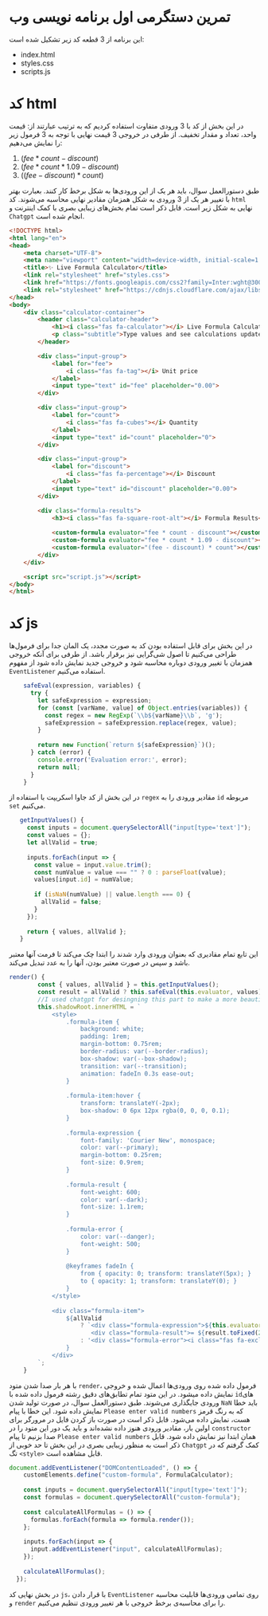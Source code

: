 # تمرین دستگرمی اول برنامه نویسی وب
این برنامه از 3 قطعه کد زیر تشکیل شده است: 
- index.html
- styles.css
- scripts.js
# کد html
در این بخش از کد با 3 ورودی متفاوت استفاده کردیم که به ترتیب عبارتند از: قیمت واحد، تعداد و مقدار تخفیف. از طرفی در خروجی 3 قیمت نهایی با توجه به 3 فرمول زیر را نمایش می‌دهیم:<br>
1. $(fee*count - discount)$
2. $(fee* count *1.09 - discount)$
3. $((fee-discount)*count)$<br>

طبق دستورالعمل سوال، باید هر یک از این ورودی‌ها به شکل برخط کار کنند. بعبارت بهتر با تغییر هر یک از 3 ورودی به شکل همزمان مقادیر نهایی محاسبه می‌شوند. کد `html` نهایی به شکل زیر است. قابل ذکر است تمام بخش‌های زیبایی بصری با کمک اینترنت و `Chatgpt` انجام شده است.
```html
<!DOCTYPE html>
<html lang="en">
<head>
    <meta charset="UTF-8">
    <meta name="viewport" content="width=device-width, initial-scale=1.0">
    <title>✨ Live Formula Calculator</title>
    <link rel="stylesheet" href="styles.css">
    <link href="https://fonts.googleapis.com/css2?family=Inter:wght@300;400;500;600&display=swap" rel="stylesheet">
    <link rel="stylesheet" href="https://cdnjs.cloudflare.com/ajax/libs/font-awesome/6.0.0/css/all.min.css">
</head>
<body>
    <div class="calculator-container">
        <header class="calculator-header">
            <h1><i class="fas fa-calculator"></i> Live Formula Calculator</h1>
            <p class="subtitle">Type values and see calculations update in real-time</p>
        </header>

        <div class="input-group">
            <label for="fee">
                <i class="fas fa-tag"></i> Unit price
            </label>
            <input type="text" id="fee" placeholder="0.00">
        </div>

        <div class="input-group">
            <label for="count">
                <i class="fas fa-cubes"></i> Quantity
            </label>
            <input type="text" id="count" placeholder="0">
        </div>

        <div class="input-group">
            <label for="discount">
                <i class="fas fa-percentage"></i> Discount
            </label>
            <input type="text" id="discount" placeholder="0.00">
        </div>

        <div class="formula-results">
            <h3><i class="fas fa-square-root-alt"></i> Formula Results</h3>
            
            <custom-formula evaluator="fee * count - discount"></custom-formula>
            <custom-formula evaluator="fee * count * 1.09 - discount"></custom-formula>
            <custom-formula evaluator="(fee - discount) * count"></custom-formula>
        </div>
    </div>

    <script src="script.js"></script>
</body>
</html>
```

 # کد js
 در این بخش برای قابل استفاده بودن کد به صورت مجدد، یک المان جدا برای فرمول‌ها طراحی می‌کنیم تا اصول شی‌گرایی نیز برقرار باشد. از طرفی برای آنکه خروجی همزمان با تغییر ورودی دوباره محاسبه شود و خروجی جدید نمایش داده شود از مفهوم `EventListener` استفاده می‌کنیم.

```javascript
    safeEval(expression, variables) {
      try {
        let safeExpression = expression;
        for (const [varName, value] of Object.entries(variables)) {
          const regex = new RegExp(`\\b${varName}\\b`, 'g');
          safeExpression = safeExpression.replace(regex, value);
        }
        
        return new Function(`return ${safeExpression}`)();
      } catch (error) {
        console.error('Evaluation error:', error);
        return null;
      }
    }
```
در این بخش از کد جاوا اسکریپت با استفاده از `regex` مقادیر ورودی را به `id` مربوطه `set` می‌کنیم.

 ```javascript
    getInputValues() {
      const inputs = document.querySelectorAll("input[type='text']");
      const values = {};
      let allValid = true;
  
      inputs.forEach(input => {
        const value = input.value.trim();
        const numValue = value === "" ? 0 : parseFloat(value);
        values[input.id] = numValue;
        
        if (isNaN(numValue) || value.length === 0) {
          allValid = false;
        }
      });
  
      return { values, allValid };
    }
```
این تابع تمام مقادیری که بعنوان ورودی وارد شدند را ابتدا چک می‌کند تا فرمت آنها معتبر باشد و سپس در صورت معتبر بودن، آنها را به عدد تبدیل می‌کند.
```javascript
render() {
        const { values, allValid } = this.getInputValues();
        const result = allValid ? this.safeEval(this.evaluator, values) : null;
        //I used chatgpt for desingning this part to make a more beautiful calculator
        this.shadowRoot.innerHTML = `
            <style>
                .formula-item {
                    background: white;
                    padding: 1rem;
                    margin-bottom: 0.75rem;
                    border-radius: var(--border-radius);
                    box-shadow: var(--box-shadow);
                    transition: var(--transition);
                    animation: fadeIn 0.3s ease-out;
                }
                
                .formula-item:hover {
                    transform: translateY(-2px);
                    box-shadow: 0 6px 12px rgba(0, 0, 0, 0.1);
                }
                
                .formula-expression {
                    font-family: 'Courier New', monospace;
                    color: var(--primary);
                    margin-bottom: 0.25rem;
                    font-size: 0.9rem;
                }
                
                .formula-result {
                    font-weight: 600;
                    color: var(--dark);
                    font-size: 1.1rem;
                }
                
                .formula-error {
                    color: var(--danger);
                    font-weight: 500;
                }
                
                @keyframes fadeIn {
                    from { opacity: 0; transform: translateY(5px); }
                    to { opacity: 1; transform: translateY(0); }
                }
            </style>
            
            <div class="formula-item">
                ${allValid 
                    ? `<div class="formula-expression">${this.evaluator}</div>
                       <div class="formula-result">= ${result.toFixed(2)}</div>`
                    : '<div class="formula-error"><i class="fas fa-exclamation-circle"></i> Please enter valid numbers</div>'
                }
            </div>
        `;
    }
```
با هر بار صدا شدن متود `render`، فرمول داده شده روی ورودی‌ها اعمال شده و خروجی نمایش داده می‍شود. در این متود تمام تطابق‌های دقیق رشته‌ فرمول داده شده با `id`های ورودی جایگذاری می‌شوند. طبق دستورالعمل سوال، در صورت تولید شدن `NaN` باید خطا نمایش داده شود.
این خطا با پیام `Please enter valid numbers` که به رنگ قرمز هست، نمایش داده می‌شود. قابل ذکر است در صورت باز کردن فایل در مرورگر برای اولین بار، مقادیر ورودی هنوز داده نشده‌اند و باید یک دور این متود را در `constructor` صدا بزنیم تا پیام `Please enter valid numbers`
همان ابتدا نیز نمایش داده شود. قابل ذکر است به منظور زیبایی بصری در این بخش تا حد خوبی از `Chatgpt` کمک گرفتم که در تگ `<style>` قابل مشاهده است.

```javascript
document.addEventListener("DOMContentLoaded", () => {
    customElements.define("custom-formula", FormulaCalculator);
  
    const inputs = document.querySelectorAll("input[type='text']");
    const formulas = document.querySelectorAll("custom-formula");
  
    const calculateAllFormulas = () => {
      formulas.forEach(formula => formula.render());
    };
  
    inputs.forEach(input => {
      input.addEventListener("input", calculateAllFormulas);
    });
  
    calculateAllFormulas();
  });
```
 در بخش نهایی کد `js`، با قرار دادن `EventListener` روی تمامی ورودی‌‌ها قابلیت محاسبه و `render` را برای محاسبه‌ی برخط خروجی با هر تغییر ورودی تنظیم می‌کنیم. 
 

